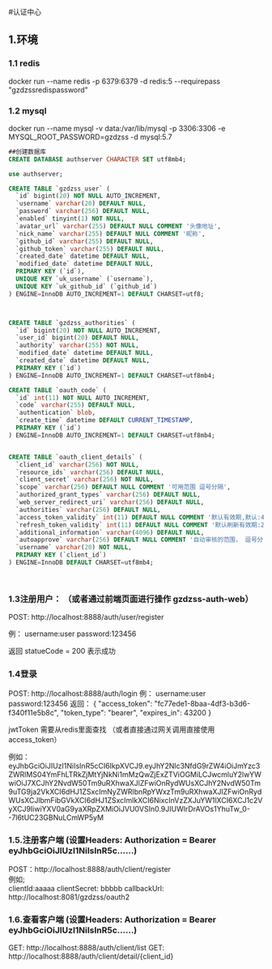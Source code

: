 #认证中心


## 1.环境
### 1.1 redis

docker run --name redis  -p 6379:6379 -d  redis:5  --requirepass "gzdzssredispassword" 


### 1.2 mysql
docker run --name mysql -v  data:/var/lib/mysql   -p 3306:3306  -e MYSQL_ROOT_PASSWORD=gzdzss -d mysql:5.7





```sql
##创建数据库
CREATE DATABASE authserver CHARACTER SET utf8mb4;

use authserver;

CREATE TABLE `gzdzss_user` (
  `id` bigint(20) NOT NULL AUTO_INCREMENT,
  `username` varchar(20) DEFAULT NULL,
  `password` varchar(256) DEFAULT NULL,
  `enabled` tinyint(1) NOT NULL,
  `avatar_url` varchar(255) DEFAULT NULL COMMENT '头像地址',
  `nick_name` varchar(255) DEFAULT NULL COMMENT '昵称',
  `github_id` varchar(255) DEFAULT NULL,
  `github_token` varchar(255) DEFAULT NULL,
  `created_date` datetime DEFAULT NULL,
  `modified_date` datetime DEFAULT NULL,
  PRIMARY KEY (`id`),
  UNIQUE KEY `uk_username` (`username`),
  UNIQUE KEY `uk_github_id` (`github_id`)
) ENGINE=InnoDB AUTO_INCREMENT=1 DEFAULT CHARSET=utf8;



CREATE TABLE `gzdzss_authorities` (
  `id` bigint(20) NOT NULL AUTO_INCREMENT,
  `user_id` bigint(20) DEFAULT NULL,
  `authority` varchar(255) NOT NULL,
  `modified_date` datetime DEFAULT NULL,
  `created_date` datetime DEFAULT NULL,
  PRIMARY KEY (`id`)
) ENGINE=InnoDB AUTO_INCREMENT=1 DEFAULT CHARSET=utf8mb4;

CREATE TABLE `oauth_code` (
  `id` int(11) NOT NULL AUTO_INCREMENT,
  `code` varchar(255) DEFAULT NULL,
  `authentication` blob,
  `create_time` datetime DEFAULT CURRENT_TIMESTAMP,
  PRIMARY KEY (`id`)
) ENGINE=InnoDB AUTO_INCREMENT=1 DEFAULT CHARSET=utf8mb4;


CREATE TABLE `oauth_client_details` (
  `client_id` varchar(256) NOT NULL,
  `resource_ids` varchar(256) DEFAULT NULL,
  `client_secret` varchar(256) NOT NULL,
  `scope` varchar(256) DEFAULT NULL COMMENT '可用范围 逗号分隔',
  `authorized_grant_types` varchar(256) DEFAULT NULL,
  `web_server_redirect_uri` varchar(256) DEFAULT NULL,
  `authorities` varchar(256) DEFAULT NULL,
  `access_token_validity` int(11) DEFAULT NULL COMMENT '默认有效期,默认:43200',
  `refresh_token_validity` int(11) DEFAULT NULL COMMENT '默认刷新有效期:2592000',
  `additional_information` varchar(4096) DEFAULT NULL,
  `autoapprove` varchar(256) DEFAULT NULL COMMENT '自动审核的范围， 逗号分隔',
  `username` varchar(20) NOT NULL,
  PRIMARY KEY (`client_id`)
) ENGINE=InnoDB DEFAULT CHARSET=utf8mb4;




```


### 1.3注册用户：  （或者通过前端页面进行操作  gzdzss-auth-web）
POST: http://localhost:8888/auth/user/register   
  
  例： username:user
       password:123456

返回 statueCode = 200 表示成功        


### 1.4登录
POST: http://localhost:8888/auth/login
 例：   username:user
       password:123456
返回：
{
    "access_token": "fc77ede1-8baa-4df3-b3d6-f340f11e5b8c",
    "token_type": "bearer",
    "expires_in": 43200
}

jwtToken 需要从redis里面查找 （或者直接通过网关调用直接使用 access_token）

例如：
eyJhbGciOiJIUzI1NiIsInR5cCI6IkpXVCJ9.eyJhY2Nlc3NfdG9rZW4iOiJmYzc3ZWRlMS04YmFhLTRkZjMtYjNkNi1mMzQwZjExZTViOGMiLCJwcmluY2lwYWwiOiJ7XCJhY2NvdW50Tm9uRXhwaXJlZFwiOnRydWUsXCJhY2NvdW50Tm9uTG9ja2VkXCI6dHJ1ZSxcImNyZWRlbnRpYWxzTm9uRXhwaXJlZFwiOnRydWUsXCJlbmFibGVkXCI6dHJ1ZSxcImlkXCI6NixcInVzZXJuYW1lXCI6XCJ1c2VyXCJ9IiwiYXV0aG9yaXRpZXMiOiJVU0VSIn0.9JIUWlrDrAVOs1YhuTw_0--7l6tUC23GBNuLCmWP5yM



### 1.5.注册客户端 (设置Headers:  Authorization = Bearer eyJhbGciOiJIUzI1NiIsInR5c……)
POST：http://localhost:8888/auth/client/register  
例如;  
  clientId:aaaaa
  clientSecret: bbbbb
  callbackUrl: http://localhost:8081/gzdzss/oauth2

### 1.6.查看客户端  (设置Headers:  Authorization = Bearer eyJhbGciOiJIUzI1NiIsInR5c……)
GET: http://localhost:8888/auth/client/list
GET: http://localhost:8888/auth/client/detail/{client_id}

